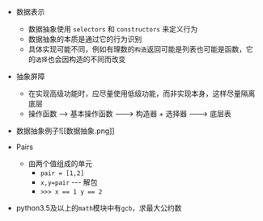 - 数据表示
	- 数据抽象使用 `selectors` 和 `constructors` 来定义行为
	- 数据抽象的本质是通过它的行为识别
	- 具体实现可能不同，例如有理数的`构造`返回可能是列表也可能是函数，它的`选择`也会因构造的不同而改变
- 抽象屏障
	- 在实现高级功能时，应尽量使用低级功能，而非实现本身，这样尽量隔离底层
	- 操作函数 --> 基本操作函数 ---> 构造器 + 选择器 ---> 底层表
- 数据抽象例子![[数据抽象.png]]

- Pairs
	- 由两个值组成的单元
		- `pair = [1,2]`
		- `x,y=pair` --- 解包
		- `>>> x == 1 y == 2`

- python3.5及以上的`math`模块中有`gcb`，求最大公约数